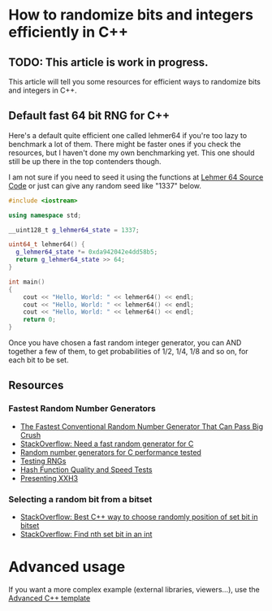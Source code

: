 # How to randomize bits and integers efficiently in C++

## TODO: This article is work in progress.

This article will tell you some resources for efficient ways to randomize bits and integers in C++.

## Default fast 64 bit RNG for C++

Here's a default quite efficient one called lehmer64 if you're too lazy to benchmark a lot of them.
There might be faster ones if you check the resources, but I haven't done my own benchmarking yet.
This one should still be up there in the top contenders though.

I am not sure if you need to seed it using the functions at
[Lehmer 64 Source Code](https://github.com/lemire/testingRNG/blob/master/source/lehmer64.h)
or just can give any random seed like "1337" below.

```C++ runnable
#include <iostream>

using namespace std;

__uint128_t g_lehmer64_state = 1337;

uint64_t lehmer64() {
  g_lehmer64_state *= 0xda942042e4dd58b5;
  return g_lehmer64_state >> 64;
}

int main() 
{
    cout << "Hello, World: " << lehmer64() << endl;
    cout << "Hello, World: " << lehmer64() << endl;
    cout << "Hello, World: " << lehmer64() << endl;
    return 0;
}
```

Once you have chosen a fast random integer generator, you can AND together a few of them, to get probabilities of 1/2, 1/4, 1/8 and so on, for each bit to be set.

## Resources

### Fastest Random Number Generators
 - [The Fastest Conventional Random Number Generator That Can Pass Big Crush](https://lemire.me/blog/2019/03/19/the-fastest-conventional-random-number-generator-that-can-pass-big-crush/)
 - [StackOverflow: Need a fast random generator for C](https://stackoverflow.com/questions/1640258/need-a-fast-random-generator-for-c)
 - [Random number generators for C performance tested](https://thompsonsed.co.uk/random-number-generators-for-c-performance-tested)
 - [Testing RNGs](https://github.com/lemire/testingRNG)
 - [Hash Function Quality and Speed Tests](https://github.com/rurban/smhasher/)
 - [Presenting XXH3](https://fastcompression.blogspot.com/2019/03/presenting-xxh3.html)

### Selecting a random bit from a bitset 
 - [StackOverflow: Best C++ way to choose randomly position of set bit in bitset](https://stackoverflow.com/questions/37460396/best-c-way-to-choose-randomly-position-of-set-bit-in-bitset)
 - [StackOverflow: Find nth set bit in an int](https://stackoverflow.com/questions/7669057/find-nth-set-bit-in-an-int)


# Advanced usage

If you want a more complex example (external libraries, viewers...), use the [Advanced C++ template](https://tech.io/select-repo/598)
